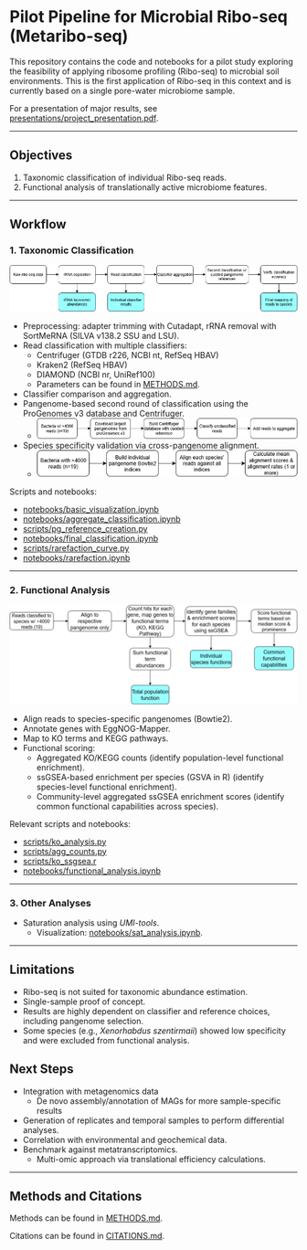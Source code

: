 # Pilot Pipeline for Microbial Ribo-seq (Metaribo-seq)

This repository contains the code and notebooks for a pilot study exploring the feasibility of applying ribosome profiling (Ribo-seq) to microbial soil environments. This is the first application of Ribo-seq in this context and is currently based on a single pore-water microbiome sample.

For a presentation of major results, see [presentations/project_presentation.pdf](presentations/project_presentation.pdf).

***

## Objectives
1. Taxonomic classification of individual Ribo-seq reads.
2. Functional analysis of translationally active microbiome features.

***

## Workflow

### 1. Taxonomic Classification

![Taxonomic Classification Pipeline](docs/taxo_class_pipeline.png)

- Preprocessing: adapter trimming with Cutadapt, rRNA removal with SortMeRNA (SILVA v138.2 SSU and LSU).
- Read classification with multiple classifiers:
  - Centrifuger (GTDB r226, NCBI nt, RefSeq HBAV)
  - Kraken2 (RefSeq HBAV)
  - DIAMOND (NCBI nr, UniRef100)
  - Parameters can be found in [METHODS.md](METHODS.md).
- Classifier comparison and aggregation.
- Pangenome-based second round of classification using the ProGenomes v3 database and Centrifuger.
  -  ![Second Round](docs/taxo_2_pipeline.png)
- Species specificity validation via cross-pangenome alignment.
  -  ![Species Specificity Analysis](docs/class_spec_pipeline.png)

Scripts and notebooks:
- [notebooks/basic_visualization.ipynb](notebooks/basic_visualization.ipynb)
- [notebooks/aggregate_classification.ipynb](notebooks/aggregate_classification.ipynb)
- [scripts/pg_reference_creation.py](scripts/pg_reference_creation.py)
- [notebooks/final_classification.ipynb](notebooks/final_classification.ipynb)
- [scripts/rarefaction_curve.py](scripts/rarefaction_curve.py)
- [notebooks/rarefaction.ipynb](notebooks/rarefaction.ipynb)

---

### 2. Functional Analysis

![Functional Analysis Pipeline](docs/func_pipeline.png)

- Align reads to species-specific pangenomes (Bowtie2).
- Annotate genes with EggNOG-Mapper.
- Map to KO terms and KEGG pathways.
- Functional scoring:
  - Aggregated KO/KEGG counts (identify population-level functional enrichment).
  - ssGSEA-based enrichment per species (GSVA in R) (identify species-level functional enrichment).
  - Community-level aggregated ssGSEA enrichment scores (identify common functional capabilities across species).

Relevant scripts and notebooks:
- [scripts/ko_analysis.py](scripts/ko_analysis.py)
- [scripts/agg_counts.py](scripts/agg_counts.py)
- [scripts/ko_ssgsea.r](scripts/ko_ssgsea.r)
- [notebooks/functional_analysis.ipynb](notebooks/functional_analysis.ipynb)

---

### 3. Other Analyses
- Saturation analysis using *UMI-tools*.
  - Visualization: [notebooks/sat_analysis.ipynb](notebooks/sat_analysis.ipynb).

---

## Limitations

- Ribo-seq is not suited for taxonomic abundance estimation.
- Single-sample proof of concept.
- Results are highly dependent on classifier and reference choices, including pangenome selection.
- Some species (e.g., *Xenorhabdus szentirmaii*) showed low specificity and were excluded from functional analysis.

## Next Steps

- Integration with metagenomics data
  - De novo assembly/annotation of MAGs for more sample-specific results
- Generation of replicates and temporal samples to perform differential analyses.
- Correlation with environmental and geochemical data.
- Benchmark against metatranscriptomics.
  - Multi-omic approach via translational efficiency calculations.

---

## Methods and Citations

Methods can be found in [METHODS.md](METHODS.md).

Citations can be found in [CITATIONS.md](CITATIONS.md).
